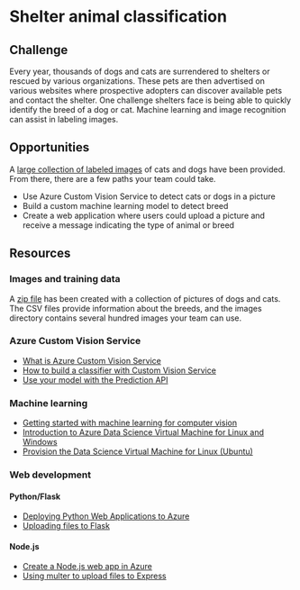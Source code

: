 # Shelter animal classification

## Challenge

Every year, thousands of dogs and cats are surrendered to shelters or rescued by various organizations. These pets are then advertised on various websites where prospective adopters can discover available pets and contact the shelter. One challenge shelters face is being able to quickly identify the breed of a dog or cat. Machine learning and image recognition can assist in labeling images.

## Opportunities

A [large collection of labeled images](https://cs4b826aa5bbb08x4e9ax980.blob.core.windows.net/build/dogs-and-cats.zip) of cats and dogs have been provided. From there, there are a few paths your team could take.

- Use Azure Custom Vision Service to detect cats or dogs in a picture
- Build a custom machine learning model to detect breed
- Create a web application where users could upload a picture and receive a message indicating the type of animal or breed

## Resources

### Images and training data

A [zip file](https://cs4b826aa5bbb08x4e9ax980.blob.core.windows.net/build/dogs-and-cats.zip) has been created with a collection of pictures of dogs and cats. The CSV files provide information about the breeds, and the images directory contains several hundred images your team can use.

### Azure Custom Vision Service

- [What is Azure Custom Vision Service](https://docs.microsoft.com/en-us/azure/cognitive-services/custom-vision-service/home)
- [How to build a classifier with Custom Vision Service](https://docs.microsoft.com/en-us/azure/cognitive-services/custom-vision-service/getting-started-build-a-classifier)
- [Use your model with the Prediction API](https://docs.microsoft.com/en-us/azure/cognitive-services/custom-vision-service/use-prediction-api)

### Machine learning

- [Getting started with machine learning for computer vision](https://notebooks.azure.com/graememalcolmoutlook/projects/mlprimers)
- [Introduction to Azure Data Science Virtual Machine for Linux and Windows](https://docs.microsoft.com/en-us/azure/machine-learning/data-science-virtual-machine/overview)
- [Provision the Data Science Virtual Machine for Linux (Ubuntu)](https://docs.microsoft.com/en-us/azure/machine-learning/data-science-virtual-machine/dsvm-ubuntu-intro)

### Web development

#### Python/Flask

- [Deploying Python Web Applications to Azure](https://medium.com/@GeekTrainer/deploying-python-web-apps-to-azure-app-services-413cc16d4d68)
- [Uploading files to Flask](http://flask.pocoo.org/docs/1.0/patterns/fileuploads/)

#### Node.js

- [Create a Node.js web app in Azure](https://docs.microsoft.com/en-us/azure/app-service/app-service-web-get-started-nodejs)
- [Using multer to upload files to Express](https://github.com/expressjs/multer#readme)
